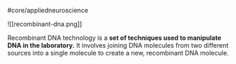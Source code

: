 #core/appliedneuroscience 

![[recombinant-dna.png]]

Recombinant DNA technology is a **set of techniques used to manipulate DNA in the laboratory.** It involves joining DNA molecules from two different sources into a single molecule to create a new, recombinant DNA molecule.
